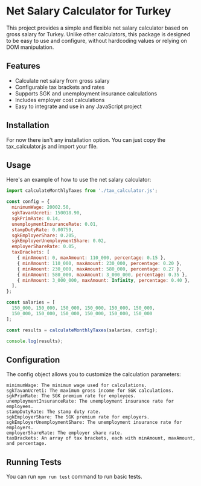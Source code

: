 # Net Salary Calculator for Turkey

This project provides a simple and flexible net salary calculator based on gross salary for Turkey. Unlike other calculators, this package is designed to be easy to use and configure, without hardcoding values or relying on DOM manipulation.

## Features

- Calculate net salary from gross salary
- Configurable tax brackets and rates
- Supports SGK and unemployment insurance calculations
- Includes employer cost calculations
- Easy to integrate and use in any JavaScript project

## Installation

For now there isn't any installation option. You can just copy the tax_calculator.js and import your file.

## Usage
Here's an example of how to use the net salary calculator:

```js
import calculateMonthlyTaxes from './tax_calculator.js';

const config = {
  minimumWage: 20002.50,
  sgkTavanUcreti: 150018.90,
  sgkPrimRate: 0.14,
  unemploymentInsuranceRate: 0.01,
  stampDutyRate: 0.00759,
  sgkEmployerShare: 0.205,
  sgkEmployerUnemploymentShare: 0.02,
  employerShareRate: 0.05,
  taxBrackets: [
    { minAmount: 0, maxAmount: 110_000, percentage: 0.15 },
    { minAmount: 110_000, maxAmount: 230_000, percentage: 0.20 },
    { minAmount: 230_000, maxAmount: 580_000, percentage: 0.27 },
    { minAmount: 580_000, maxAmount: 3_000_000, percentage: 0.35 },
    { minAmount: 3_000_000, maxAmount: Infinity, percentage: 0.40 },
  ],
};

const salaries = [
  150_000, 150_000, 150_000, 150_000, 150_000, 150_000,
  150_000, 150_000, 150_000, 150_000, 150_000, 150_000
];

const results = calculateMonthlyTaxes(salaries, config);

console.log(results);
```


## Configuration

The config object allows you to customize the calculation parameters:
```
minimumWage: The minimum wage used for calculations.
sgkTavanUcreti: The maximum gross income for SGK calculations.
sgkPrimRate: The SGK premium rate for employees.
unemploymentInsuranceRate: The unemployment insurance rate for employees.
stampDutyRate: The stamp duty rate.
sgkEmployerShare: The SGK premium rate for employers.
sgkEmployerUnemploymentShare: The unemployment insurance rate for employers.
employerShareRate: The employer share rate.
taxBrackets: An array of tax brackets, each with minAmount, maxAmount, and percentage.
```


## Running Tests

You can run `npm run test` command to run basic tests.